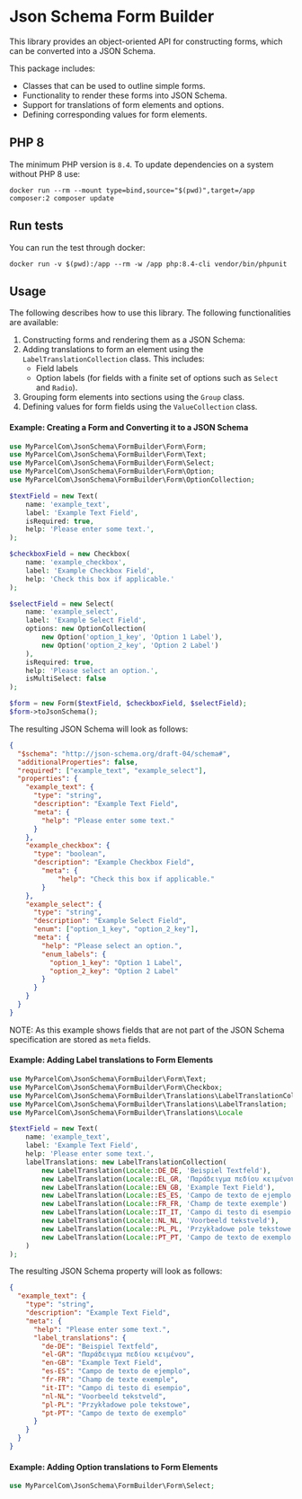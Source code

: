 # Json Schema Form Builder
This library provides an object-oriented API for constructing forms, which can be converted into a JSON Schema. 

This package includes:
- Classes that can be used to outline simple forms.
- Functionality to render these forms into JSON Schema.
- Support for translations of form elements and options.
- Defining corresponding values for form elements.

## PHP 8
The minimum PHP version is `8.4`. To update dependencies on a system without PHP 8 use:
```shell
docker run --rm --mount type=bind,source="$(pwd)",target=/app composer:2 composer update
```

## Run tests
You can run the test through docker:
```shell
docker run -v $(pwd):/app --rm -w /app php:8.4-cli vendor/bin/phpunit
```

## Usage
The following describes how to use this library. The following functionalities are available:
1. Constructing forms and rendering them as a JSON Schema:
2. Adding translations to form an element using the `LabelTranslationCollection` class. This includes:
   - Field labels 
   - Option labels (for fields with a finite set of options such as `Select` and `Radio`).
3. Grouping form elements into sections using the `Group` class.
4. Defining values for form fields using the `ValueCollection` class.

#### Example: Creating a Form and Converting it to a JSON Schema
```php
use MyParcelCom\JsonSchema\FormBuilder\Form\Form;
use MyParcelCom\JsonSchema\FormBuilder\Form\Text;
use MyParcelCom\JsonSchema\FormBuilder\Form\Select;
use MyParcelCom\JsonSchema\FormBuilder\Form\Option;
use MyParcelCom\JsonSchema\FormBuilder\Form\OptionCollection;

$textField = new Text(
    name: 'example_text',
    label: 'Example Text Field',
    isRequired: true,
    help: 'Please enter some text.',
);

$checkboxField = new Checkbox(
    name: 'example_checkbox',
    label: 'Example Checkbox Field',
    help: 'Check this box if applicable.'
);

$selectField = new Select(
    name: 'example_select',
    label: 'Example Select Field',
    options: new OptionCollection(
        new Option('option_1_key', 'Option 1 Label'),
        new Option('option_2_key', 'Option 2 Label')
    ),
    isRequired: true,
    help: 'Please select an option.',
    isMultiSelect: false
);

$form = new Form($textField, $checkboxField, $selectField);
$form->toJsonSchema();
```
The resulting JSON Schema will look as follows:
```json
{
  "$schema": "http://json-schema.org/draft-04/schema#",
  "additionalProperties": false,
  "required": ["example_text", "example_select"],
  "properties": {
    "example_text": {
      "type": "string",
      "description": "Example Text Field",
      "meta": {
        "help": "Please enter some text."
      }
    },
    "example_checkbox": {
      "type": "boolean",
      "description": "Example Checkbox Field",
        "meta": {
            "help": "Check this box if applicable."
        }
    },
    "example_select": {
      "type": "string",
      "description": "Example Select Field",
      "enum": ["option_1_key", "option_2_key"],
      "meta": {
        "help": "Please select an option.",
        "enum_labels": {
          "option_1_key": "Option 1 Label",
          "option_2_key": "Option 2 Label"
        }
      }
    }
  }
}
```

NOTE: As this example shows fields that are not part of the JSON Schema specification are stored as `meta` fields.

#### Example: Adding Label translations to Form Elements
```php
use MyParcelCom\JsonSchema\FormBuilder\Form\Text;
use MyParcelCom\JsonSchema\FormBuilder\Form\Checkbox;
use MyParcelCom\JsonSchema\FormBuilder\Translations\LabelTranslationCollection;
use MyParcelCom\JsonSchema\FormBuilder\Translations\LabelTranslation;
use MyParcelCom\JsonSchema\FormBuilder\Translations\Locale

$textField = new Text(
    name: 'example_text',
    label: 'Example Text Field',
    help: 'Please enter some text.',
    labelTranslations: new LabelTranslationCollection(
        new LabelTranslation(Locale::DE_DE, 'Beispiel Textfeld'),
        new LabelTranslation(Locale::EL_GR, 'Παράδειγμα πεδίου κειμένου'),
        new LabelTranslation(Locale::EN_GB, 'Example Text Field'),
        new LabelTranslation(Locale::ES_ES, 'Campo de texto de ejemplo'),
        new LabelTranslation(Locale::FR_FR, 'Champ de texte exemple')
        new LabelTranslation(Locale::IT_IT, 'Campo di testo di esempio'),
        new LabelTranslation(Locale::NL_NL, 'Voorbeeld tekstveld'),
        new LabelTranslation(Locale::PL_PL, 'Przykładowe pole tekstowe'),
        new LabelTranslation(Locale::PT_PT, 'Campo de texto de exemplo'),
    )
);
```
The resulting JSON Schema property will look as follows:
```json
{
  "example_text": {
    "type": "string",
    "description": "Example Text Field",
    "meta": {
      "help": "Please enter some text.",
      "label_translations": {
        "de-DE": "Beispiel Textfeld",
        "el-GR": "Παράδειγμα πεδίου κειμένου",
        "en-GB": "Example Text Field",
        "es-ES": "Campo de texto de ejemplo",
        "fr-FR": "Champ de texte exemple",
        "it-IT": "Campo di testo di esempio",
        "nl-NL": "Voorbeeld tekstveld",
        "pl-PL": "Przykładowe pole tekstowe",
        "pt-PT": "Campo de texto de exemplo"
      }
    }
  }
}
```
#### Example: Adding Option translations to Form Elements
```php
use MyParcelCom\JsonSchema\FormBuilder\Form\Select;



```
